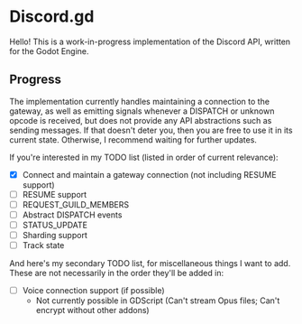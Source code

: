 # Discord.gd
Hello! This is a work-in-progress implementation of the Discord API, written for the Godot Engine.

## Progress
The implementation currently handles maintaining a connection to the gateway, as well as emitting signals whenever a DISPATCH or unknown opcode is received, but does not provide any API abstractions such as sending messages. If that doesn't deter you, then you are free to use it in its current state. Otherwise, I recommend waiting for further updates.

If you're interested in my TODO list (listed in order of current relevance):

- [x] Connect and maintain a gateway connection (not including RESUME support)
- [ ] RESUME support
- [ ] REQUEST_GUILD_MEMBERS
- [ ] Abstract DISPATCH events
- [ ] STATUS_UPDATE
- [ ] Sharding support
- [ ] Track state

And here's my secondary TODO list, for miscellaneous things I want to add. These are not necessarily in the order they'll be added in:

- [ ] Voice connection support (if possible)
    - Not currently possible in GDScript (Can't stream Opus files; Can't encrypt without other addons)

